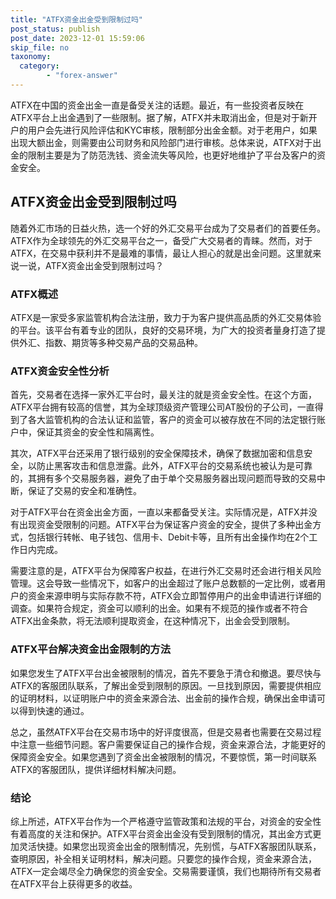 ```yaml
---
title: "ATFX资金出金受到限制过吗"
post_status: publish
post_date: 2023-12-01 15:59:06
skip_file: no
taxonomy:
  category:
        - "forex-answer"
---
```


ATFX在中国的资金出金一直是备受关注的话题。最近，有一些投资者反映在ATFX平台上出金遇到了一些限制。据了解，ATFX并未取消出金，但是对于新开户的用户会先进行风险评估和KYC审核，限制部分出金金额。对于老用户，如果出现大额出金，则需要由公司财务和风险部门进行审核。总体来说，ATFX对于出金的限制主要是为了防范洗钱、资金流失等风险，也更好地维护了平台及客户的资金安全。

## ATFX资金出金受到限制过吗

随着外汇市场的日益火热，选一个好的外汇交易平台成为了交易者们的首要任务。ATFX作为全球领先的外汇交易平台之一，备受广大交易者的青睐。然而，对于ATFX，在交易中获利并不是最难的事情，最让人担心的就是出金问题。这里就来说一说，ATFX资金出金受到限制过吗？

### ATFX概述

ATFX是一家受多家监管机构合法注册，致力于为客户提供高品质的外汇交易体验的平台。该平台有着专业的团队，良好的交易环境，为广大的投资者量身打造了提供外汇、指数、期货等多种交易产品的交易品种。

### ATFX资金安全性分析

首先，交易者在选择一家外汇平台时，最关注的就是资金安全性。在这个方面，ATFX平台拥有较高的信誉，其为全球顶级资产管理公司AT股份的子公司，一直得到了各大监管机构的合法认证和监管，客户的资金可以被存放在不同的法定银行账户中，保证其资金的安全性和隔离性。

其次，ATFX平台还采用了银行级别的安全保障技术，确保了数据加密和信息安全，以防止黑客攻击和信息泄露。此外，ATFX平台的交易系统也被认为是可靠的，其拥有多个交易服务器，避免了由于单个交易服务器出现问题而导致的交易中断，保证了交易的安全和准确性。

对于ATFX平台在资金出金方面，一直以来都备受关注。实际情况是，ATFX并没有出现资金受限制的问题。ATFX平台为保证客户资金的安全，提供了多种出金方式，包括银行转帐、电子钱包、信用卡、Debit卡等，且所有出金操作均在2个工作日内完成。

需要注意的是，ATFX平台为保障客户权益，在进行外汇交易时还会进行相关风险管理。这会导致一些情况下，如客户的出金超过了账户总数额的一定比例，或者用户的资金来源申明与实际存款不符，ATFX会立即暂停用户的出金申请进行详细的调查。如果符合规定，资金可以顺利的出金。如果有不规范的操作或者不符合ATFX出金条款，将无法顺利提取资金，在这种情况下，出金会受到限制。

### ATFX平台解决资金出金限制的方法

如果您发生了ATFX平台出金被限制的情况，首先不要急于清仓和撤退。要尽快与ATFX的客服团队联系，了解出金受到限制的原因。一旦找到原因，需要提供相应的证明材料，以证明账户中的资金来源合法、出金前的操作合规，确保出金申请可以得到快速的通过。

总之，虽然ATFX平台在交易市场中的好评度很高，但是交易者也需要在交易过程中注意一些细节问题。客户需要保证自己的操作合规，资金来源合法，才能更好的保障资金安全。如果您遇到了资金出金被限制的情况，不要惊慌，第一时间联系ATFX的客服团队，提供详细材料解决问题。

### 结论

综上所述，ATFX平台作为一个严格遵守监管政策和法规的平台，对资金的安全性有着高度的关注和保护。ATFX平台资金出金没有受到限制的情况，其出金方式更加灵活快捷。如果您出现资金出金的限制情况，先别慌，与ATFX客服团队联系，查明原因，补全相关证明材料，解决问题。只要您的操作合规，资金来源合法，ATFX一定会竭尽全力确保您的资金安全。交易需要谨慎，我们也期待所有交易者在ATFX平台上获得更多的收益。
